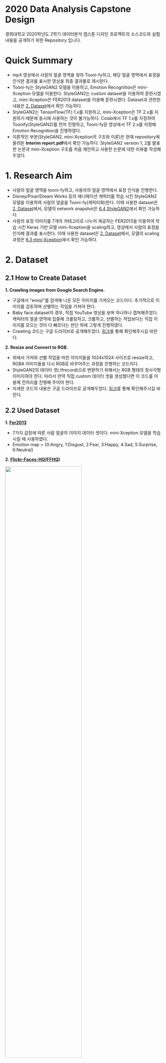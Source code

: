 # 2020 Data Analysis Capstone Design
경희대학교 2020학년도 2학기 데이터분석 캡스톤 디자인 프로젝트의 소스코드와 실험 내용을 공개하기 위한 Repository 입니다.

# Quick Summary
- mp4 영상에서 사람의 얼굴 영역을 찾아 Tooni-fy하고, 해당 얼굴 영역에서 표정을 인식한 결과를 표시한 영상을 최종 결과물로 제시한다.
- Tooni-fy는 StyleGAN2 모델을 이용하고, Emotion Recognition은 mini-Xception 모델을 이용한다. StyleGAN2는 custom dataset을 이용하여 훈련시켰고, mini-Xception은 FER2013 dataset을 이용해 훈련시켰다. Dataset과 관련한 내용은 [2. Dataset](#dataset_head)에서 확인 가능하다.
- StyleGAN2는 TensorFlow(TF) 1.x를 지원하고, mini-Xception은 TF 2.x를 지원하기 때문에 동시에 사용하는 것이 불가능하다. Colab에서 TF 1.x를 지정하여 Toonify(StyleGAN2)를 먼저 진행하고, Tooni-fy된 영상에서 TF 2.x를 지정해 Emotion Recognition을 진행하였다.
- 이론적인 부분(StyleGAN2, mini-Xception의 구조와 이론)은 현재 repository에 올려둔 **Interim report.pdf**에서 확인 가능하다. StyleGAN2 version 1, 2를 발표한 논문과 mini-Xception 구조를 처음 제안하고 사용한 논문에 대한 리뷰를 작성해두었다.

# 1. Research Aim
- 사람의 얼굴 영역을 tooni-fy하고, 사용자의 얼굴 영역에서 표정 인식을 진행한다.
- Disney/Pixar/Dream Works 등의 애니메이션 캐릭터를 학습 시킨 StyleGAN2 모델을 이용하여 사람의 얼굴을 Tooni-fy(캐릭터화)한다. 이때 사용한 dataset은 [2. Dataset](#dataset_head)에서, 모델의 network snapshot은 [6.4 StyleGAN2](#stylegan_result)에서 확인 가능하다.
- 사람의 표정 이미지를 7개의 카테고리로 나누어 제공하는 FER2013을 이용하여 학습 시킨 Keras 기반 모델 mini-Xception을 scaling하고, 영상에서 사람의 표정을 인식해 결과를 표시한다. 이때 사용한 dataset은 [2. Dataset](#dataset_head)에서, 모델의 scaling 과정은 [6.3 mini-Xception](#mini_xception)에서 확인 가능하다.

# <a id="dataset_head">2. Dataset
## 2.1 How to Create Dataset
**1. Crawling images from Google Search Engine.**
*  구글에서 "emoji"를 검색해 나온 모든 이미지를 가져오는 코드이다. 추가적으로 이미지를 검토하며 선별하는 작업을 거쳐야 한다.
* Baby face dataset의 경우, 직접 YouTube 영상을 보며 하나하나 캡쳐해주었다. 캐릭터의 얼굴 영역에 집중해 크롤링하고, 크롭하고, 선별하는 작업보다는 직접 이미지를 모으는 것이 더 빠르다는 판단 하에 그렇게 진행하였다.
* Crawling 코드는 구글 드라이브로 공개해두었다. [링크](https://drive.google.com/drive/folders/16LaBxqRbWpAVHrQj2zo4R0nEh2C5k1zx?usp=sharing)를 통해 확인해주시길 바란다.

**2. Resize and Convert to RGB.**
* 위에서 가져와 선별 작업을 마친 이미지들을 1024x1024 사이즈로 resize하고, RGBA 이미지들을 다시 RGB로 바꾸어주는 과정을 진행하는 코드이다.
* StyleGAN2의 데이터 셋(.tfrecord)으로 변환하기 위해서는 RGB 형태의 정사각형 이미지여야 한다. 따라서 만약 직접 custom 데이터 셋을 생성했다면 이 코드를 이용해 전처리를 진행해 주어야 한다.
* 자세한 코드의 내용은 구글 드라이브로 공개해두었다. [링크](https://drive.google.com/drive/folders/1cU2z_AbF4l7S_QegRMIkINQtxW0ZwEm_?usp=sharing)를 통해 확인해주시길 바란다.

## 2.2 Used Dataset
**1. [Fer2013](https://www.kaggle.com/c/challenges-in-representation-learning-facial-expression-recognition-challenge/rules)**
*  7가지 감정에 따른 사람 얼굴의 이미지 데이터 셋이다. mini-Xception 모델을 학습시킬 때 사용하였다.
* Emotion map = {0:Angry, 1:Disgust, 2:Fear, 3:Happy, 4:Sad, 5:Surprise, 6:Neutral}

**2. [Flickr-Faces-HQ(FFHQ)](https://github.com/NVlabs/ffhq-dataset.git)**
<div>
<img src="./Demo-Image/stylegan2/dataset/ffhq-원본.jpg" width="70%"></img>
</div>

[그림 1] FFHQ를 base network로 설정했을 때의 fake init snapshot.  출처 : [NVlab StyleGAN2 repository](https://github.com/NVlabs/ffhq-dataset.git)

*  NVlab의 StyleGAN2에서 제공하는 고화질의 사람 얼굴 데이터 셋으로, 직접 훈련을 시키진 않았지만 style을 씌우는 base network로 FFHQ 모델을 사용했다.
*  NVlab에서는 StyleGAN2 custom model 학습을 쉽게 할 수 있도록 FFHQ와 같은 데이터 셋과 pretrained 모델을 제공한다.
*  StyleGAN2에서 style을 학습시키기 이전, fake init 스냅샷으로 [그림 1]과 같은 사진이 생성된다.

**3. [Emoji](https://drive.google.com/drive/folders/11xg3i-LVIWEIQ5mS1c97Lm3_iW5qoU10?usp=sharing)**
*  직접 Google의 이미지 검색에서 크롤링하고, resize와 RGB로의 변환 과정을 통해 생성한 emoji 데이터 셋이다.
*  Emoji-fy 모델을 학습할 때, 사용했다. [그림 2]와 같이 사람 얼굴 모델(FFHQ)의 특성이 많이 남아 있는 network를 저장하기 위해, 기존의 snapshot 주기를 default 값인 4에서 1로 줄여 주었다. 짧은 주기로 network를 저장하고, fake snapshot을 통해 원하는 모델을 선정했다.

**4. [Baby Characters of Disney/Pixar/Dream Works](https://drive.google.com/drive/folders/1zL7ExFHUzD8y4ZIztb-kBpjoZj55uWrr?usp=sharing)**
* Disney, Pixar, Dream Works의 애니메이션을 보며 직접 캡쳐한 데이터 셋이다. 애니메이션의 아기 캐릭터 얼굴을 resize, RGB 변환을 하여 사용했다.
* Baby-fy 모델을 학습시킬 때 활용했다. [그림 3]과 같이 사람 얼굴의 형태가 남아 있는 상태에서 애기메이션의 아기 얼굴에 나타나는 눈코입이 씌워져 있는 것을 확인할 수 있다.

**5. [Characters of Disney/Pixar/Dream Works](https://github.com/justinpinkney/toonify)**
<div>
<img src="./Demo-Image/stylegan2/dataset/cartoon-원본.jpg" width="70%"></img>
</div>

[그림 4] Cartooni-fy StyleGAN2 dataset. 출처 : [Justin Pinkney의 Cartoon Dataset ](https://github.com/justinpinkney/toonify)

* Disney, Pixar, Dream Works의 애니메이션 캐릭터의 얼굴들로 이루어진 데이터 셋이다. Pinkney의 Toonify 프로젝트에서 쓰인 모델을 training할 때 사용된 데이터 셋이다.
* [링크](https://github.com/justinpinkney/toonify)로 이동하면 원본 데이터 셋을, [Pinkney의 블로그 포스트 글](https://www.justinpinkney.com/toonify-yourself/)에서 자세한 프로젝트의 내용을 확인할 수 있다.


# Initial Design
<img src="./Demo-Image/program-process/initial-design.png" width="90%"></img>

[그림 5] 초기 프로그램 설계도
 - 초기 프로그램 구조는 [그림 5]와 같다. StyleGAN2 모델을 이용하여 만든 personal emoji를 실시간 영상에서 얼굴 영역에 렌더링한다. 이때, 각각의 표정에 맞는 emoji를 미리 만들어두고, 예측한 표정에 따라 렌더링하는 것을 목표로 설계 및 구현했다.

### 1. Create Personal Emoji
|  <img src="./Demo-Image/personal-emoji/origin.jpg" width="80%"></img>  |  <img src="./Demo-Image/personal-emoji/masked.png" width="80%"></img>  |  <img src="./Demo-Image/personal-emoji/remove-background.png" width="80%"></img>  |  <img src="./Demo-Image/personal-emoji/cropped.png" width="80%"></img>  |
|:---:|:---:|:---:|:---:|

[그림 6] personal emoji 생성 과정. 왼쪽부터 StyleGAN2를 통해 생성한 personal emoji 원본, mask를 씌운 이미지, mask 부분을 투명하게 제거한 이미지, face crop을 한 최종 이미지.

- Personal emoji는 사람의 얼굴을 토대로 emoji의 스타일을 덧씌워 새로운 emoji를 생성한 것을 의미한다. [그림 6]을 보면 가장 왼쪽의 이미지가 사람의 얼굴 사진을 base로 생성한 personal emoji이다. Emoji-fy 모델을 이용하여 생성한 사진에서 배경을 제거해주기 위해 cv2의 Contour 함수를 사용했다.
- Contour 영역을 검출하고, 배경으로 추정되는 부분에 mask를 씌운다. 이 mask 부분의 색상을 지워주고, RGBA로 변환하여 png 파일로 저장한다. 이 png 파일을 얼굴 영역 중심으로 crop 해주면 최종 이미지인 가장 오른쪽의 이미지가 생성된다. 자세한 코드는 **Personal-Emoji** 폴더에서 확인할 수 있다.

### 2. Real-time Emotion Recognition and Rendering Personal Emoji
<img src="./Demo-Image/real-time-emotion-recognition/real-time-예시.gif" width="40%"></img>

[그림 7] 실시간 personal emoji 렌더링 예시

- mini-Xception 구조의 경우, 파라미터의 수가 기존 모델에 비해 현저히 적어 실시간 영상에서 사용하는 것이 문제가 없었다. 그러나 StyleGAN2의 경우, GPU 메모리 부족과 용량이 매우 커 projection을 하는 시간이 매우 오래 걸리는 점을 고려하여 [그림 7]과 같이 미리 생성한 personal emoji를 렌더링하도록 구현했다.
- mini-Xception 모델은 [omar178](https://github.com/omar178/Emotion-recognition#p1)과 [oarriaga](https://github.com/oarriaga/face_classification)의 작업물과 논문을 참고하여 scaling 하였다.

# Final Design
<img src="./Demo-Image/program-process/final-design.png" width="90%"></img>

[그림 8] 최종 프로그램 설계도
- Real-time을 포기하고, 영상의 프레임 단위로 Tooni-fy를 진행하는 것을 선택했다. [그림 8]과 같이 원본 영상이 들어오면, 10 프레임 단위로 프레임을 받아 와 Toonified 영상을 만든다. 그렇게 만들어진 Toonified 영상에 Emotion Recognition을 진행해 최종 결과물을 만든다.
- 초기 설계에서 Personal emoji의 결과물이 예상보다 예쁘게 나오지 않아 Disney/Pixar/Dream Works의 애니메이션 캐릭터 얼굴을 학습 시킨 Toonify 모델을 사용했다.

# Results
### 1. Real-time Emotion Recognition Model Training
| Model | Batch Size | Resolution | Augmentation | # of Conv Blocks | Architecture | Val Acc | Val Loss |
|--|--|--|--|--|--|--|--|
| origin | 32 | 48x48 | X | 4 | mini | 0.6478 | 0.9646 |
| 1 | 32 | 48x48 | O(1,000) | 4 | mini  | 0.6418 | 1.0114 |
| 2 | 32 | 48x48 | O(5,000) | 4 | mini  | 0.6363 | 0.9962 |
| 3 | 48 | 48x48 | O(5,000) | 4 | mini  | 0.6381 | 0.9445 |
| 4 | 32 | 48x48 | O(10,000) | 4 | mini  | 0.6441 | 0.9836 |
| 5 | 32 | 48x48 | O(10,000) | 4 | mini  | 0.6450 | 0.9814 |
| 6 | 48 | 128x128 | O(10,000) | 5 | mini  | 0.6743 | 0.9449 |
| 7 | 32 | 128x128 | O(10,000) | 5 | mini  | 0.6734 | 0.9678 |
| 8 | 48 | 96x96 | O(10,000) | 6 | mini  | 0.6778 | 0.9307 |
| **9** | 32 | 96x96 | O(10,000) | 6 | mini  | **0.6817** | **0.9269** |
| 10 | 32 | 72x72 | O(10,000) | 6 | mini | 0.6539 | 0.9622 |
| 11 | 32 | 48x48 | O(10,000) | 4 | Big | 0.6482 | 0.9949 |
| 12 | 32 | 94x94 | O(10,000) | 4 | Big | 0.6454 | 1.0088 |
| 13 | 32 | 128x128 | O(10,000) | 4 | Big | 0.6300 | 1.0584 |
| 14 | 32 | 96x96 | O(10,000) | 4 | origin | 0.6704 | 0.9361 |
| 15 | 32 | 96x96 | O(10,000) | 4 | origin | 0.6705 | 0.9304 |
| 16 | 32 | 96x96 | O(10,000) | 4 | origin | 0.6626 | 0.9816 |

[도표 1] Emotion Recognition Model Scaling 과정

*  mini : mini-Xception, Big : Big-Xception, origin : Xception
*  Big-Xception과 origin-Xception의 경우, 모델의 용량 대비 정확도가 mini-Xception보다 떨어져 추가적으로 scaling하지 않았다.
*  Real-time에서 돌아가는 것을 초기 목표로 했기에 validation set에 대한 정확도가 original model보다 **4%** 오른 **model 9**를 최종 모델로 선정했다.
*  Training과 Real-time Emotion Recognition 관련 코드는 **Emotion-Recognition** 폴더에서 확인할 수 있다.

### 2. StyleGAN2 Modeling
*2.1 Results Snapshots*

<img src="./Demo-Image/stylegan2/model-snapshot/emoji-fy.jpg" width="70%"></img>

[그림 9] Emoji-fy 모델의 network snapshot

<img src="./Demo-Image/stylegan2/model-snapshot/baby-fy.jpg" width="70%"></img>

[그림 10] Baby-fy 모델의 network snapshot

<img src="./Demo-Image/stylegan2/model-snapshot/cartooni-fy.jpg" width="70%"></img>

[그림 11] Tooni-fy 모델의 network snapshot

- Emoji, Baby characters, Characters 데이터 셋을 FFHQ을 base로 학습시킨 StyleGAN2 모델의 network snapshot이다. Network를 저장하는 간격을 default 값인 4에서 1로 줄여 스타일이 조금씩 입혀지는 과정들을 보고, 가장 결과물이 나은 모델을 선정했다.
- 결과물에서 사용한 Toonify 모델은 [그림 11]이다. FFHQ 데이터 셋[그림 1]과 비교하면 원본에서 얼마나 변했는지를 확인할 수 있다. Training 코드는 **StyleGAN2_Cartoon_Model.ipynb**에서 확인할 수 있다.
- Emoji-fy model의 결과물은 [여기](https://drive.google.com/drive/folders/17OWhipBasJBeDOBvuXLDtq5qn6Ok_vZ_?usp=sharing)에서, Baby-fy model의 결과물은 [여기](https://drive.google.com/drive/folders/15RFw0e-gFsgPx2SihYMeFz4FvBVFOLDk?usp=sharing)에서, Tooni-fy model의 결과물은 [여기](https://drive.google.com/drive/folders/17a6M7VyKebakW_bcdSZ0mjl1B1w9kqOV?usp=sharing)에서 확인 가능하다.

*2.2 Compare FFHQ(origin) with Emoji-fy, Baby-fy, Tooni-fy.*

| <img src="./Demo-Image/stylegan2/sample-snapshot/0.ffhq-sample.jpg" width="80%"></img>  |  <img src="./Demo-Image/stylegan2/sample-snapshot/1.baby-fy-sample.jpg" width="80%"></img>  |  <img src="./Demo-Image/stylegan2/sample-snapshot/2.cartooni-fy-sample.jpg" width="80%"></img>  |  <img src="./Demo-Image/stylegan2/sample-snapshot/3.emoji-fy-sample.jpg" width="80%"></img>  |
|:--:|:--:|:--:|:--:|

[그림 12] 왼쪽부터 FFHQ, Emoji-fy, Baby-fy, Tooni-fy 모델의 snapshot.

- Snapshot 속 한 인물을 중심으로 비교해볼 수 있다. Projection 결과물이 가장 일정하고, 이쁘게 나오는 Tooni-fy 모델을 최종 모델로 선정했다.

*2.3 Sample Images of Projection*

| <img src="./Demo-Image/stylegan2/projection/example.jpg" width="900"></img>  |  <img src="./Demo-Image/stylegan2/projection/example_01.png" width="100%"></img>  |  <img src="./Demo-Image/stylegan2/projection/example_01-toon.jpg" width="100%"></img>  |
|:--:|:--:|:--:|

[그림 13] 왼쪽부터 원본 이미지, 얼굴 중심으로 align된 이미지, Tooni-fied 이미지.

- 왼쪽의 원본 이미지는 100K Faces 프로젝트를 통해 생성된 가상의 인물 사진이다. 인터넷 상에서 무료로 공개되어 있으므로 [구글 드라이브 링크](https://drive.google.com/drive/folders/1WPsVkdt4qDxjV2itBgw_DXkTdU-esEwY)에서 사진들을 확인 가능하다.
- Projection은 StyleGAN2의 FFHQ 얼굴 탐지와 정렬 모듈을 사용한다. Projection 코드는 [pinkney의 Toonify Yourself](https://colab.research.google.com/drive/1s2XPNMwf6HDhrJ1FMwlW1jl-eQ2-_tlk?usp=sharing)를 참고했다.

### 3. Frame-by-frame Toonify & Emotion Recognition
<div>
<img src="./Demo-Image/toonify-emotion/sample1-toon.gif" width="40%"></img>
<img src="./Demo-Image/toonify-emotion/sample2-toon.gif" width="40%"></img>
</div>
[그림 14] Sample 1(왼쪽)과 Sample 2(오른쪽)의 Tooni-fied Video 

<div>
<img src="./Demo-Image/toonify-emotion/sample1-slow.gif" width="40%"></img>
<img src="./Demo-Image/toonify-emotion/sample2-slow.gif" width="40%"></img>
</div>
[그림 15] Sample 1(왼쪽)과 Sample 2(오른쪽)의 최종 결과물


#### 3.1 How to Create Sample Video
1. 1080p 이상의 화질(FHD 이상, 30fps)로 얼굴 동영상을 촬영한다.
2. 촬영한 원본 영상을 10 프레임에 1장씩 프레임을 받아와 저장한다.
3. 저장한 이미지를 StyleGAN2 FFHQ 모듈을 활용해 얼굴 영역만 crop하고, align한다.
4. Aligned 이미지를 Tooni-fy 모델에 projection한다.
5. Projection 이미지들을 모아서 cv2의 VideoWriter로 mp4 영상(fps=3)을 생성한다.
6. [그림 14]와 [그림 16]의 영상이 생성된다.

#### 3.2 How to Create Final Output
1. [그림 14]와 [그림 16] 영상을 가져온다.
2. 영상에서 Emotion Recognition을 실시한다. 이때, 얼굴이 검출되지 않으면 Cannot detect face region 이라는 문구를 삽입한다.
3. Emotion Recognition을 모든 프레임에 실시하고 검출된 표정 정보를 삽입한 프레임을 다시 저장한다.
4. 이 프레임을 VideoWriter로 mp4 영상(fps=3)을 생성한다.
5. [그림 15]와 [그림 17]은 이렇게 생성된 최종 영상을 0.5배속한 것이다. 영상이 끊겨 보이는 것을 최소화 하기 위해 fps를 3으로 생성했으나, 표정 인식 결과물을 천천히 확인 가능하도록 느린 버전의 gif 파일을 추가했다.

모든 프레임(원본, tooni-fied, emotion-recognition)은 이미지로 저장하고, 영상으로도 저장했다. 각각의 이미지에 따른 프로세스가 잘 이루어졌는지, 세부적인 결과물을 확인하기 위해 그렇게 구현하였다. 자세한 코드의 내용은 **Frame_by_frame_Emotion_Classification_and_Emojify.ipynb**에서 확인 가능하다.

# References
This project was inspired by these amazing projects below. If you want to see the original project of StyleGAN2, Toonify, and Emotion Recognition using mini-Xception, please visit the address below.

[TEST](#dataset_head)

### 1. StyleGAN2 & Toonify
[1.1 NVlab의 original StyleGAN2 Repo.](https://github.com/NVlabs/stylegan2.git)

[1.2 Pinkney의 StyleGAN2 fork.](https://github.com/justinpinkney/stylegan2.git)

[1.3 dvschultz의 StyleGAN2 fork.](https://github.com/dvschultz/stylegan2)

[1.4 Pinkney의 Toonify Yourself!](https://www.justinpinkney.com/toonify-yourself/)

### 2. mini-Xception
[2.1 Oarriaga의 mini-Xception Repo.](https://github.com/oarriaga/face_classification.git)

[2.2 omar178의 mini-Xception 응용 Repo.](https://github.com/omar178/Emotion-recognition.git)
